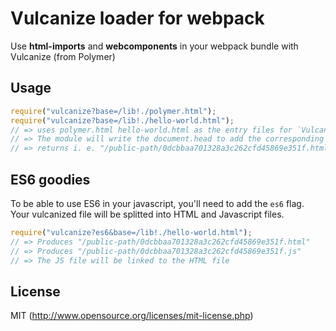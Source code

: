 # Vulcanize loader for webpack

Use **html-imports** and **webcomponents** in your webpack bundle with Vulcanize (from Polymer)

## Usage

``` javascript
require("vulcanize?base=/lib!./polymer.html");
require("vulcanize?base=/lib!./hello-world.html");
// => uses polymer.html hello-world.html as the entry files for `Vulcanize` in the output directory.
// => The module will write the document.head to add the corresponding html-import.
// => returns i. e. "/public-path/0dcbbaa701328a3c262cfd45869e351f.html"
```

## ES6 goodies

To be able to use ES6 in your javascript, you'll need to add the `es6` flag. Your vulcanized file will be splitted into HTML and Javascript files.

```js
require("vulcanize?es6&base=/lib!./hello-world.html");
// => Produces "/public-path/0dcbbaa701328a3c262cfd45869e351f.html"
// => Produces "/public-path/0dcbbaa701328a3c262cfd45869e351f.js"
// => The JS file will be linked to the HTML file
```


## License

MIT (http://www.opensource.org/licenses/mit-license.php)
